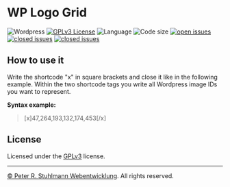 # WP Logo Grid

![Wordpress](https://img.shields.io/badge/Wordpress-blue.svg)
[![GPLv3 License](https://img.shields.io/github/license/peter-stuhlmann/WP-Logo-Grid.svg)](https://github.com/peter-stuhlmann/WP-Logo-Grid/blob/master/LICENSE)
![Language](https://img.shields.io/badge/lang-PHP/SCSS-orange.svg)
![Code size](https://img.shields.io/github/languages/code-size/peter-stuhlmann/WP-Logo-Grid.svg)
[![open issues](https://img.shields.io/github/issues/peter-stuhlmann/WP-Logo-Grid.svg)](https://github.com/peter-stuhlmann/WP-Logo-Grid/issues?q=is%3Aopen+is%3Aissue)
[![closed issues](https://img.shields.io/github/issues-closed/peter-stuhlmann/WP-Logo-Grid.svg)](https://github.com/peter-stuhlmann/WP-Logo-Grid/issues?q=is%3Aissue+is%3Aclosed)
[![closed issues](https://img.shields.io/badge/dev-Peter%20R.%20Stuhlmann-green.svg)](https://peter-stuhlmann-webentwicklung.de)

## How to use it

Write the shortcode "x" in square brackets and close it like in the following example. Within the two shortcode tags you write all Wordpress image IDs you want to represent.

**Syntax example:**

> [x]47,264,193,132,174,453[/x]

## License

Licensed under the [GPLv3](https://github.com/peter-stuhlmann/WP-Logo-Grid/blob/master/LICENSE) license.

---

[&copy; Peter R. Stuhlmann Webentwicklung](https://peter-stuhlmann-webentwicklung.de). All rights reserved.
